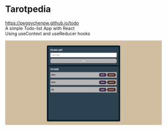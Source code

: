 # Tarotpedia
https://peggychenpw.github.io/todo<br /> 
A simple Todo-list App with React <br /> 
Using useContext and useReducer hooks<br /> 

  <img src="./public/todo.png" width="720" />
